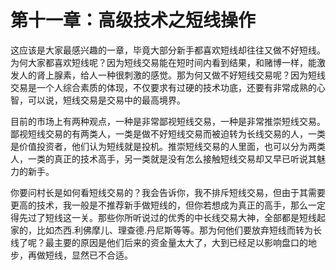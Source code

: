 # 第十一章：高级技术之短线操作

这应该是大家最感兴趣的一章，毕竟大部分新手都喜欢短线却往往又做不好短线。为何大家都喜欢短线呢？因为短线交易能在短时间内看到结果，和赌博一样，能激发人的肾上腺素，给人一种很刺激的感觉。那为何又做不好短线交易呢？因为短线交易是一个人综合素质的体现，不仅要求有过硬的技术功底，还要有非常成熟的心智，可以说，短线交易是交易中的最高境界。

目前的市场上有两种观点，一种是非常鄙视短线交易，一种是非常推崇短线交易。鄙视短线交易的有两类人，一类是做不好短线交易而被迫转为长线交易的人，一类是价值投资者，他们认为短线就是投机。推崇短线交易的人里面，也可以分为两类人，一类的真正的技术高手，另一类就是没有怎么接触短线交易却又早已听说其魅力的新手。

你要问村长是如何看短线交易的？我会告诉你，我不排斥短线交易，但由于其需要更高的技术，我一般是不推荐新手做短线的，但你若想成为真正的高手，那么一定得先过了短线这一关。那些你所听说过的优秀的中长线交易大神，全部都是短线起家的，比如杰西.利佛摩儿、理查德.丹尼斯等等。那为何他们要放弃短线而转为长线了呢？最主要的原因是他们后来的资金量太大了，大到已经足以影响盘口的地步，再做短线，显然已不合适。

